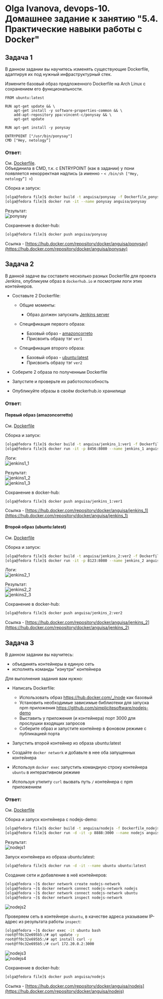 # Olga Ivanova, devops-10. Домашнее задание к занятию "5.4. Практические навыки работы с Docker"


## Задача 1

В данном задании вы научитесь изменять существующие Dockerfile, адаптируя их под нужный инфраструктурный стек.

Измените базовый образ предложенного Dockerfile на Arch Linux c сохранением его функциональности.

```text
FROM ubuntu:latest

RUN apt-get update && \
    apt-get install -y software-properties-common && \
    add-apt-repository ppa:vincent-c/ponysay && \
    apt-get update
 
RUN apt-get install -y ponysay

ENTRYPOINT ["/usr/bin/ponysay"]
CMD ["Hey, netology”]
```

### Ответ:  
См. [Dockerfile](file/Dockerfile_ponysay).  
Объединила в CMD, т.к. с ENTRYPOINT (как в задании) у пони появляется некорректная надпись (а именно - `< /bin/sh ["Hey, netology”] >`)

Сборка и запуск:  
```bash
[olga@fedora file]$ docker build -t anguisa/ponysay -f Dockerfile_ponysay .
[olga@fedora file]$ docker run -it --name ponysay anguisa/ponysay
```

Результат:  
![ponysay](img/01.png)

Сохранение в docker-hub:
```bash
[olga@fedora file]$ docker push anguisa/ponysay
```  
Ссылка - [https://hub.docker.com/repository/docker/anguisa/ponysay](https://hub.docker.com/repository/docker/anguisa/ponysay)

## Задача 2

В данной задаче вы составите несколько разных Dockerfile для проекта Jenkins, опубликуем образ в `dockerhub.io` и посмотрим логи этих контейнеров.

- Составьте 2 Dockerfile:

  - Общие моменты:
    - Образ должен запускать [Jenkins server](https://www.jenkins.io/download/)

  - Спецификация первого образа:
    - Базовый образ - [amazoncorreto](https://hub.docker.com/_/amazoncorretto)
    - Присвоить образу тэг `ver1`

  - Спецификация второго образа:
    - Базовый образ - [ubuntu:latest](https://hub.docker.com/_/ubuntu)
    - Присвоить образу тэг `ver2`

- Соберите 2 образа по полученным Dockerfile
- Запустите и проверьте их работоспособность
- Опубликуйте образы в своём dockerhub.io хранилище

### Ответ:  

#### Первый образ (amazoncorretto)
См. [Dockerfile](file/Dockerfile_jenkins_1)

Сборка и запуск:
```bash
[olga@fedora file]$ docker build -t anguisa/jenkins_1:ver1 -f Dockerfile_jenkins_1 .
[olga@fedora file]$ docker run -it -p 8456:8080 --name jenkins_1 anguisa/jenkins_1:ver1
```
Логи:  
![jenkins1_1](img/02_1.png)  

Результат:  
![jenkins1_2](img/02_2.png)  
![jenkins1_3](img/02_3.png)  

Сохранение в docker-hub:
```bash
[olga@fedora file]$ docker push anguisa/jenkins_1:ver1
```  
Ссылка - [https://hub.docker.com/repository/docker/anguisa/jenkins_1](https://hub.docker.com/repository/docker/anguisa/jenkins_1)

#### Второй образ (ubuntu:latest)
См. [Dockerfile](file/Dockerfile_jenkins_2)

Сборка и запуск:
```bash
[olga@fedora file]$ docker build -t anguisa/jenkins_2:ver2 -f Dockerfile_jenkins_2 .
[olga@fedora file]$ docker run -it -p 8123:8080 --name jenkins_2 anguisa/jenkins_2:ver2
```
Логи:  
![jenkins2_1](img/02_4.png)

Результат:  
![jenkins2_2](img/02_5.png)  
![jenkins2_3](img/02_6.png)

Сохранение в docker-hub:
```bash
[olga@fedora file]$ docker push anguisa/jenkins_2:ver2
```  
Ссылка - [https://hub.docker.com/repository/docker/anguisa/jenkins_2](https://hub.docker.com/repository/docker/anguisa/jenkins_2)

## Задача 3

В данном задании вы научитесь:
- объединять контейнеры в единую сеть
- исполнять команды "изнутри" контейнера

Для выполнения задания вам нужно:
- Написать Dockerfile:
  - Использовать образ https://hub.docker.com/_/node как базовый
  - Установить необходимые зависимые библиотеки для запуска npm приложения https://github.com/simplicitesoftware/nodejs-demo
  - Выставить у приложения (и контейнера) порт 3000 для прослушки входящих запросов
  - Соберите образ и запустите контейнер в фоновом режиме с публикацией порта

- Запустить второй контейнер из образа ubuntu:latest
- Создайте `docker network` и добавьте в нее оба запущенных контейнера
- Используя `docker exec` запустить командную строку контейнера `ubuntu` в интерактивном режиме
- Используя утилиту `curl` вызвать путь `/` контейнера с npm приложением

### Ответ:
См. [Dockerfile](file/Dockerfile_nodejs)

Сборка и запуск контейнера с nodejs-demo:
```bash
[olga@fedora file]$ docker build -t anguisa/nodejs -f Dockerfile_nodejs .
[olga@fedora file]$ docker run -d -it -p 8888:3000 --name nodejs anguisa/nodejs
```
Результат:  
![nodejs1](img/03_1.png)

Запуск контейнера из образа ubuntu:latest:
```bash
[olga@fedora file]$ docker run -d -it --name ubuntu ubuntu:latest
```

Создание сети и добавление в неё контейнеров:  
```bash
[olga@fedora ~]$ docker network create nodejs-network
[olga@fedora ~]$ docker network connect nodejs-network nodejs
[olga@fedora ~]$ docker network connect nodejs-network ubuntu
[olga@fedora ~]$ docker network inspect nodejs-network
```  
![nodejs2](img/03_2.png)

Проверяем сеть в контейнере `ubuntu`, в качестве адреса указываем IP-адрес из результата работы `inspect`:  
```bash
[olga@fedora ~]$ docker exec -it ubuntu bash
root@ff0c32e695b5:/# apt update -y
root@ff0c32e695b5:/# apt install curl -y
root@ff0c32e695b5:/# curl 172.20.0.2:3000
```  
![nodejs3](img/03_3.png)  
![nodejs4](img/03_4.png)  

Сохранение в docker-hub:
```bash
[olga@fedora file]$ docker push anguisa/nodejs
```  
Ссылка - [https://hub.docker.com/repository/docker/anguisa/nodejs](https://hub.docker.com/repository/docker/anguisa/nodejs)